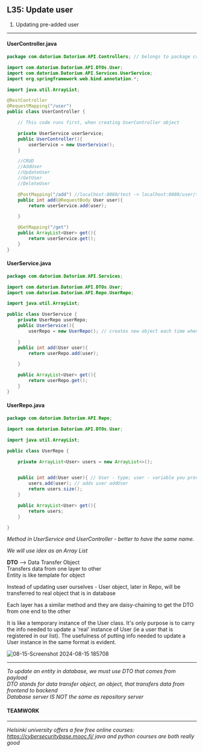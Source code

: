 ## L35: Update user
1. Updating pre-added user
----

#### UserController.java
```java
package com.datorium.Datorium.API.Controllers; // belongs to package created

import com.datorium.Datorium.API.DTOs.User;
import com.datorium.Datorium.API.Services.UserService;
import org.springframework.web.bind.annotation.*;

import java.util.ArrayList;

@RestController
@RequestMapping("/user")
public class UserController {

    // This code runs first, when creating UserController object

    private UserService userService;
    public UserController(){
        userService = new UserService();
    }

    //CRUD
    //AddUser
    //UpdateUser
    //GetUser
    //DeleteUser

    @PostMapping("/add") //localhost:8080/test -> localhost:8080/user/test
    public int add(@RequestBody User user){
        return userService.add(user);

    }

    @GetMapping("/get")
    public ArrayList<User> get(){
        return userService.get();
    }
}
```

#### UserService.java
```java
package com.datorium.Datorium.API.Services;

import com.datorium.Datorium.API.DTOs.User;
import com.datorium.Datorium.API.Repo.UserRepo;

import java.util.ArrayList;

public class UserService {
    private UserRepo userRepo;
    public UserService(){
        userRepo = new UserRepo(); // creates new object each time when UserService is accessed

    }
    public int add(User user){
        return userRepo.add(user);

    }

    public ArrayList<User> get(){
        return userRepo.get();
    }
}
```

#### UserRepo.java
```java
package com.datorium.Datorium.API.Repo;

import com.datorium.Datorium.API.DTOs.User;

import java.util.ArrayList;

public class UserRepo {

    private ArrayList<User> users = new ArrayList<>();


    public int add(User user){ // User - type; user - variable you provide in method
        users.add(user); // adds user addUser
        return users.size();
    }

    public ArrayList<User> get(){
        return users;
    }

}
```
*Method in UserService and UserController - better to have the same name.*

*We will use idex as an Array List*

**DTO** --> Data Transfer Object  
Transfers data from one layer to other  
Entity is like template for object  

Instead of updating user ourselves - User object, later in Repo, will be transferred to real object that is in database

Each layer has a similar method and they are daisy-chaining to get the DTO from one end to the other

It is like a temporary instance of the User class. It's only purpose is to carry the info needed to update a 'real' instance of User (ie a user that is registered in our list). The usefulness of putting info needed to update a User instance in the same format is evident.

![08-15-Screenshot 2024-08-15 185708](https://github.com/user-attachments/assets/77497c33-3cdf-4a60-b59b-a8c04e5a8806)

------
*To update an entity in database, we must use DTO that comes from payload  
DTO stands for data transfer object, an object, that transfers data from frontend to backend  
Database server IS NOT the same as repository server*  

#### TEAMWORK
------------

*Helsinki university offers a few free online courses:  
https://cybersecuritybase.mooc.fi/ 
java and python courses are both really good*
